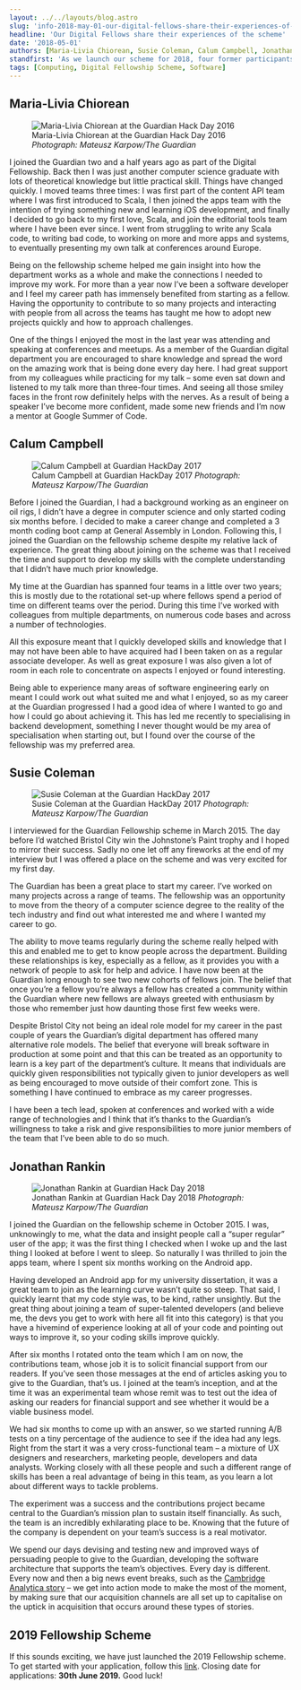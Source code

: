```yaml
---
layout: ../../layouts/blog.astro
slug: 'info-2018-may-01-our-digital-fellows-share-their-experiences-of-the-scheme'
headline: 'Our Digital Fellows share their experiences of the scheme'
date: '2018-05-01'
authors: [Maria-Livia Chiorean, Susie Coleman, Calum Campbell, Jonathan Rankin]
standfirst: 'As we launch our scheme for 2018, four former participants describe how it kickstarted their careers in software development'
tags: [Computing, Digital Fellowship Scheme, Software]
---
```


Maria-Livia Chiorean
--------------------


   <figure>
   <img alt="Maria-Livia Chiorean at the Guardian Hack Day 2016" src="https://i.guim.co.uk/img/media/8e102b80348d5f3c675c26d7e9fa4a98a18fd2c4/0_839_2301_1380/master/2301.jpg?width=620&quality=45&auto=format&fit=max&dpr=2&s=30bed2356c6e16559ed7d85a62c5e566" loading="lazy" />
   <figcaption>
     Maria-Livia Chiorean at the Guardian Hack Day 2016
    <i>Photograph: Mateusz Karpow/The Guardian</i>
    </figcaption>
    </figure>

I joined the Guardian two and a half years ago as part of the Digital Fellowship. Back then I was just another computer science graduate with lots of theoretical knowledge but little practical skill. Things have changed quickly. I moved teams three times: I was first part of the content API team where I was first introduced to Scala, I then joined the apps team with the intention of trying something new and learning iOS development, and finally I decided to go back to my first love, Scala, and join the editorial tools team where I have been ever since. I went from struggling to write any Scala code, to writing bad code, to working on more and more apps and systems, to eventually presenting my own talk at conferences around Europe.

Being on the fellowship scheme helped me gain insight into how the department works as a whole and make the connections I needed to improve my work. For more than a year now I’ve been a software developer and I feel my career path has immensely benefited from starting as a fellow. Having the opportunity to contribute to so many projects and interacting with people from all across the teams has taught me how to adopt new projects quickly and how to approach challenges.

One of the things I enjoyed the most in the last year was attending and speaking at conferences and meetups. As a member of the Guardian digital department you are encouraged to share knowledge and spread the word on the amazing work that is being done every day here. I had great support from my colleagues while practicing for my talk – some even sat down and listened to my talk more than three-four times. And seeing all those smiley faces in the front row definitely helps with the nerves. As a result of being a speaker I’ve become more confident, made some new friends and I’m now a mentor at Google Summer of Code.

Calum Campbell
--------------


   <figure>
   <img alt="Calum Campbell at Guardian HackDay 2017" src="https://i.guim.co.uk/img/media/07bd12e353e63c17d38d8d2ccf2dae20bd70e50c/1765_0_3927_3927/master/3927.jpg?width=620&quality=45&auto=format&fit=max&dpr=2&s=f62cf42d4aececd2acf25c67ebbca3b3" loading="lazy" />
   <figcaption>
     Calum Campbell at Guardian HackDay 2017
    <i>Photograph: Mateusz Karpow/The Guardian</i>
    </figcaption>
    </figure>

Before I joined the Guardian, I had a background working as an engineer on oil rigs, I didn’t have a degree in computer science and only started coding six months before. I decided to make a career change and completed a 3 month coding boot camp at General Assembly in London. Following this, I joined the Guardian on the fellowship scheme despite my relative lack of experience. The great thing about joining on the scheme was that I received the time and support to develop my skills with the complete understanding that I didn’t have much prior knowledge.

My time at the Guardian has spanned four teams in a little over two years; this is mostly due to the rotational set-up where fellows spend a period of time on different teams over the period. During this time I’ve worked with colleagues from multiple departments, on numerous code bases and across a number of technologies.

All this exposure meant that I quickly developed skills and knowledge that I may not have been able to have acquired had I been taken on as a regular associate developer. As well as great exposure I was also given a lot of room in each role to concentrate on aspects I enjoyed or found interesting.

Being able to experience many areas of software engineering early on meant I could work out what suited me and what I enjoyed, so as my career at the Guardian progressed I had a good idea of where I wanted to go and how I could go about achieving it. This has led me recently to specialising in backend development, something I never thought would be my area of specialisation when starting out, but I found over the course of the fellowship was my preferred area.

Susie Coleman
-------------


   <figure>
   <img alt="Susie Coleman at the Guardian HackDay 2017" src="https://i.guim.co.uk/img/media/7c6e012e2feb0527e7ca338f23ebacdbc7f2e90d/2000_0_4000_4000/master/4000.jpg?width=620&quality=45&auto=format&fit=max&dpr=2&s=7c18d7f2346705d7d0832ff8c448125a" loading="lazy" />
   <figcaption>
     Susie Coleman at the Guardian HackDay 2017
    <i>Photograph: Mateusz Karpow/The Guardian</i>
    </figcaption>
    </figure>

I interviewed for the Guardian Fellowship scheme in March 2015. The day before I’d watched Bristol City win the Johnstone’s Paint trophy and I hoped to mirror their success. Sadly no one let off any fireworks at the end of my interview but I was offered a place on the scheme and was very excited for my first day.

The Guardian has been a great place to start my career. I’ve worked on many projects across a range of teams. The fellowship was an opportunity to move from the theory of a computer science degree to the reality of the tech industry and find out what interested me and where I wanted my career to go.

The ability to move teams regularly during the scheme really helped with this and enabled me to get to know people across the department. Building these relationships is key, especially as a fellow, as it provides you with a network of people to ask for help and advice. I have now been at the Guardian long enough to see two new cohorts of fellows join. The belief that once you’re a fellow you’re always a fellow has created a community within the Guardian where new fellows are always greeted with enthusiasm by those who remember just how daunting those first few weeks were.

Despite Bristol City not being an ideal role model for my career in the past couple of years the Guardian’s digital department has offered many alternative role models. The belief that everyone will break software in production at some point and that this can be treated as an opportunity to learn is a key part of the department’s culture. It means that individuals are quickly given responsibilities not typically given to junior developers as well as being encouraged to move outside of their comfort zone. This is something I have continued to embrace as my career progresses.

I have been a tech lead, spoken at conferences and worked with a wide range of technologies and I think that it’s thanks to the Guardian’s willingness to take a risk and give responsibilities to more junior members of the team that I’ve been able to do so much.

Jonathan Rankin
---------------


   <figure>
   <img alt="Jonathan Rankin at Guardian Hack Day 2018" src="https://i.guim.co.uk/img/media/566681110ba5ff10be4b71c0addb7d3df75879ba/648_0_4000_4000/master/4000.jpg?width=620&quality=45&auto=format&fit=max&dpr=2&s=3ebcb053ee0e68b15e21aa4f1b7fb70b" loading="lazy" />
   <figcaption>
     Jonathan Rankin at Guardian Hack Day 2018
    <i>Photograph: Mateusz Karpow/The Guardian</i>
    </figcaption>
    </figure>

I joined the Guardian on the fellowship scheme in October 2015. I was, unknowingly to me, what the data and insight people call a “super regular” user of the app; it was the first thing I checked when I woke up and the last thing I looked at before I went to sleep. So naturally I was thrilled to join the apps team, where I spent six months working on the Android app.

Having developed an Android app for my university dissertation, it was a great team to join as the learning curve wasn’t quite so steep. That said, I quickly learnt that my code style was, to be kind, rather unsightly. But the great thing about joining a team of super-talented developers (and believe me, the devs you get to work with here all fit into this category) is that you have a hivemind of experience looking at all of your code and pointing out ways to improve it, so your coding skills improve quickly.

After six months I rotated onto the team which I am on now, the contributions team, whose job it is to solicit financial support from our readers. If you’ve seen those messages at the end of articles asking you to give to the Guardian, that’s us. I joined at the team’s inception, and at the time it was an experimental team whose remit was to test out the idea of asking our readers for financial support and see whether it would be a viable business model.

We had six months to come up with an answer, so we started running A/B tests on a tiny percentage of the audience to see if the idea had any legs. Right from the start it was a very cross-functional team – a mixture of UX designers and researchers, marketing people, developers and data analysts. Working closely with all these people and such a different range of skills has been a real advantage of being in this team, as you learn a lot about different ways to tackle problems.

The experiment was a success and the contributions project became central to the Guardian’s mission plan to sustain itself financially. As such, the team is an incredibly exhilarating place to be. Knowing that the future of the company is dependent on your team’s success is a real motivator.

We spend our days devising and testing new and improved ways of persuading people to give to the Guardian, developing the software architecture that supports the team’s objectives. Every day is different. Every now and then a big news event breaks, such as the [Cambridge Analytica story](https://www.theguardian.com/news/series/cambridge-analytica-files) – we get into action mode to make the most of the moment, by making sure that our acquisition channels are all set up to capitalise on the uptick in acquisition that occurs around these types of stories.

2019 Fellowship Scheme
----------------------

If this sounds exciting, we have just launched the 2019 Fellowship scheme. To get started with your application, follow this [link](https://workforus.theguardian.com/jobs/kin0001nh/). Closing date for applications: **30th June 2019.** Good luck!
